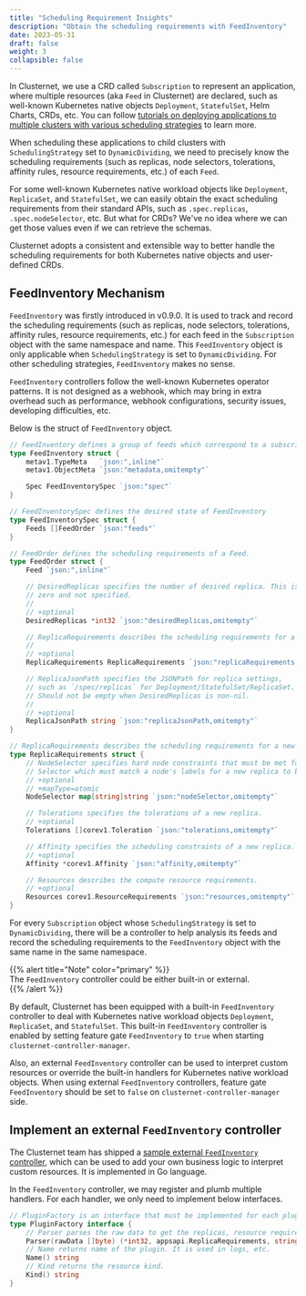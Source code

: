 ```yaml
---
title: "Scheduling Requirement Insights"
description: "Obtain the scheduling requirements with FeedInventory"
date: 2023-05-31
draft: false
weight: 3
collapsible: false
---
```


In Clusternet, we use a CRD called `Subscription` to represent an
application, where multiple resources (aka `Feed` in Clusternet) are
declared, such as well-known Kubernetes native objects `Deployment`,
`StatefulSet`, Helm Charts, CRDs, etc. You can follow
[tutorials on deploying applications to multiple clusters with various scheduling strategies](/zh-cn/docs/tutorials/multi-cluster-apps/)
to learn more.

When scheduling these applications to child clusters with
`SchedulingStrategy` set to `DynamicDividing`, we need to precisely know
the scheduling requirements (such as replicas, node selectors,
tolerations, affinity rules, resource requirements, etc.) of each
`Feed`.

For some well-known Kubernetes native workload objects like
`Deployment`, `ReplicaSet`, and `StatefulSet`, we can easily obtain the
exact scheduling requirements from their standard APIs, such as
`.spec.replicas`, `.spec.nodeSelector`, etc. But what for CRDs? We've no
idea where we can get those values even if we can retrieve the schemas.

Clusternet adopts a consistent and extensible way to better handle the
scheduling requirements for both Kubernetes native objects and
user-defined CRDs.

## FeedInventory Mechanism

`FeedInventory` was firstly introduced in v0.9.0. It is used to track
and record the scheduling requirements (such as replicas, node
selectors, tolerations, affinity rules, resource requirements, etc.) for
each feed in the `Subscription` object with the same namespace and name.
This `FeedInventory` object is only applicable when `SchedulingStrategy`
is set to `DynamicDividing`. For other scheduling strategies,
`FeedInventory` makes no sense.

`FeedInventory` controllers follow the well-known Kubernetes operator
patterns. It is not designed as a webhook, which may bring in extra
overhead such as performance, webhook configurations, security issues,
developing difficulties, etc.

Below is the struct of `FeedInventory` object.

```go
// FeedInventory defines a group of feeds which correspond to a subscription.
type FeedInventory struct {
	metav1.TypeMeta   `json:",inline"`
	metav1.ObjectMeta `json:"metadata,omitempty"`

	Spec FeedInventorySpec `json:"spec"`
}

// FeedInventorySpec defines the desired state of FeedInventory
type FeedInventorySpec struct {
	Feeds []FeedOrder `json:"feeds"`
}

// FeedOrder defines the scheduling requirements of a Feed.
type FeedOrder struct {
	Feed `json:",inline"`

	// DesiredReplicas specifies the number of desired replica. This is a pointer to distinguish between explicit
	// zero and not specified.
	//
	// +optional
	DesiredReplicas *int32 `json:"desiredReplicas,omitempty"`

	// ReplicaRequirements describes the scheduling requirements for a new replica.
	//
	// +optional
	ReplicaRequirements ReplicaRequirements `json:"replicaRequirements,omitempty"`

	// ReplicaJsonPath specifies the JSONPath for replica settings,
	// such as `/spec/replicas` for Deployment/StatefulSet/ReplicaSet.
	// Should not be empty when DesiredReplicas is non-nil.
	//
	// +optional
	ReplicaJsonPath string `json:"replicaJsonPath,omitempty"`
}

// ReplicaRequirements describes the scheduling requirements for a new replica.
type ReplicaRequirements struct {
	// NodeSelector specifies hard node constraints that must be met for a new replica to fit on a node.
	// Selector which must match a node's labels for a new replica to be scheduled on that node.
	// +optional
	// +mapType=atomic
	NodeSelector map[string]string `json:"nodeSelector,omitempty"`

	// Tolerations specifies the tolerations of a new replica.
	// +optional
	Tolerations []corev1.Toleration `json:"tolerations,omitempty"`

	// Affinity specifies the scheduling constraints of a new replica.
	// +optional
	Affinity *corev1.Affinity `json:"affinity,omitempty"`

	// Resources describes the compute resource requirements.
	// +optional
	Resources corev1.ResourceRequirements `json:"resources,omitempty"`
}
```

For every `Subscription` object whose `SchedulingStrategy` is set to
`DynamicDividing`, there will be a controller to help analysis its feeds
and record the scheduling requirements to the `FeedInventory` object
with the same name in the same namespace.

{{% alert title="Note" color="primary" %}}  
The `FeedInventory` controller could be either built-in or external.  
{{% /alert %}}

By default, Clusternet has been equipped with a built-in `FeedInventory`
controller to deal with Kubernetes native workload objects `Deployment`,
`ReplicaSet`, and `StatefulSet`. This built-in `FeedInventory`
controller is enabled by setting feature gate `FeedInventory` to `true`
when starting `clusternet-controller-manager`.

Also, an external `FeedInventory` controller can be used to interpret
custom resources or override the built-in handlers for Kubernetes native
workload objects. When using external `FeedInventory` controllers,
feature gate `FeedInventory` should be set to `false` on
`clusternet-controller-manager` side.

## Implement an external `FeedInventory` controller

The Clusternet team has shipped a
[sample external `FeedInventory` controller](https://github.com/clusternet/sample-controllers/tree/main/cmd/external-feedinventory),
which can be used to add your own business logic to interpret custom
resources. It is implemented in Go language.

In the `FeedInventory` controller, we may register and plumb multiple
handlers. For each handler, we only need to implement below interfaces.

```go
// PluginFactory is an interface that must be implemented for each plugin.
type PluginFactory interface {
	// Parser parses the raw data to get the replicas, resource requirements, replica jsonpath, etc.
	Parser(rawData []byte) (*int32, appsapi.ReplicaRequirements, string, error)
	// Name returns name of the plugin. It is used in logs, etc.
	Name() string
	// Kind returns the resource kind.
	Kind() string
}
```

